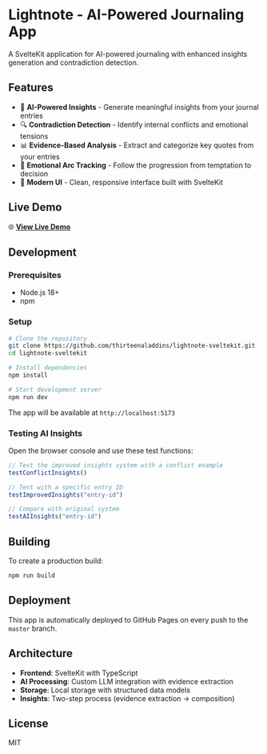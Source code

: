 # Lightnote - AI-Powered Journaling App

A SvelteKit application for AI-powered journaling with enhanced insights generation and contradiction detection.

## Features

- 🤖 **AI-Powered Insights** - Generate meaningful insights from your journal entries
- 🔍 **Contradiction Detection** - Identify internal conflicts and emotional tensions
- 📊 **Evidence-Based Analysis** - Extract and categorize key quotes from your entries
- 🎯 **Emotional Arc Tracking** - Follow the progression from temptation to decision
- 📱 **Modern UI** - Clean, responsive interface built with SvelteKit

## Live Demo

🌐 **[View Live Demo](https://thirteenaladdins.github.io/lightnote-sveltekit/)**

## Development

### Prerequisites
- Node.js 18+
- npm

### Setup
```bash
# Clone the repository
git clone https://github.com/thirteenaladdins/lightnote-sveltekit.git
cd lightnote-sveltekit

# Install dependencies
npm install

# Start development server
npm run dev
```

The app will be available at `http://localhost:5173`

### Testing AI Insights

Open the browser console and use these test functions:

```javascript
// Test the improved insights system with a conflict example
testConflictInsights()

// Test with a specific entry ID
testImprovedInsights("entry-id")

// Compare with original system
testAIInsights("entry-id")
```

## Building

To create a production build:

```bash
npm run build
```

## Deployment

This app is automatically deployed to GitHub Pages on every push to the `master` branch.

## Architecture

- **Frontend**: SvelteKit with TypeScript
- **AI Processing**: Custom LLM integration with evidence extraction
- **Storage**: Local storage with structured data models
- **Insights**: Two-step process (evidence extraction → composition)

## License

MIT